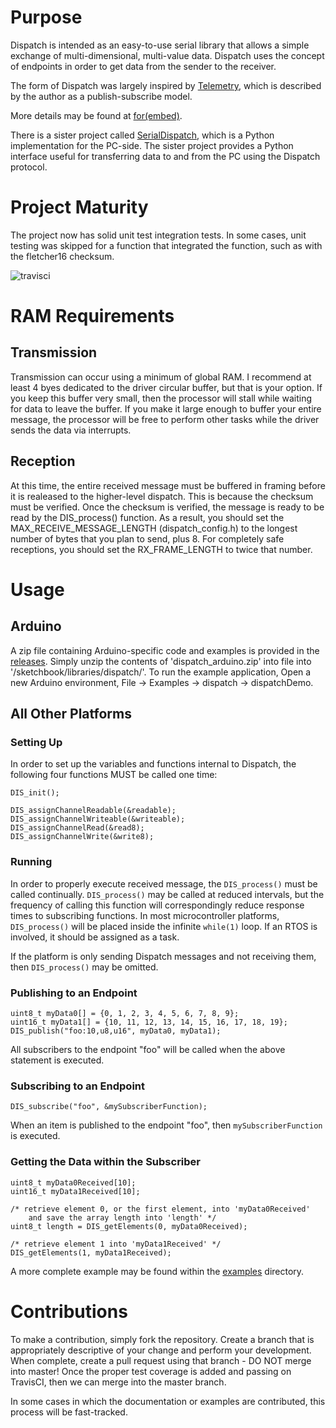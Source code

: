 # Purpose #

Dispatch is intended as an easy-to-use serial library that allows a simple exchange
of multi-dimensional, multi-value data.  Dispatch uses the concept of endpoints in
order to get data from the sender to the receiver.

The form of Dispatch was largely inspired by [Telemetry](https://github.com/Overdrivr/Telemetry),
which is described by the author as a publish-subscribe model.

More details may be found at [for(embed)](http://www.forembed.com/introducing-dispatch.html).

There is a sister project called [SerialDispatch](https://github.com/slightlynybbled/SerialDispatch), which
is a Python implementation for the PC-side.  The sister project provides a Python interface useful
for transferring data to and from the PC using the Dispatch protocol.

# Project Maturity #

The project now has solid unit test integration tests.  In some cases,
unit testing was skipped for a function that integrated the function,
such as with the fletcher16 checksum.

![travisci](https://travis-ci.org/slightlynybbled/Dispatch.svg?branch=master)

# RAM Requirements #

## Transmission ##

Transmission can occur using a minimum of global RAM.  I recommend at least 4 byes dedicated
to the driver circular buffer, but that is your option.  If you keep this buffer very small, then
the processor will stall while waiting for data to leave the buffer.  If you make it large
enough to buffer your entire message, the processor will be free to perform other tasks while
the driver sends the data via interrupts.

## Reception ##

At this time, the entire received message must be buffered in framing before it is realeased to
the higher-level dispatch.  This is because the checksum must be verified.  Once the checksum
is verified, the message is ready to be read by the DIS_process() function.  As a result, you
should set the MAX_RECEIVE_MESSAGE_LENGTH (dispatch_config.h) to the longest number of bytes
that you plan to send, plus 8.  For completely safe receptions, you should set the RX_FRAME_LENGTH
to twice that number.

# Usage #

## Arduino ##

A zip file containing Arduino-specific code and examples is provided in the 
[releases](https://github.com/slightlynybbled/Dispatch/releases).  Simply unzip the contents of
'dispatch_arduino.zip' into file into '/sketchbook/libraries/dispatch/'. To run the example
application, Open a new Arduino environment, File -> Examples -> dispatch -> dispatchDemo.

## All Other Platforms ##

### Setting Up ###

In order to set up the variables and functions internal to Dispatch, the following four
functions MUST be called one time:

    DIS_init();
    
    DIS_assignChannelReadable(&readable);
    DIS_assignChannelWriteable(&writeable);
    DIS_assignChannelRead(&read8);
    DIS_assignChannelWrite(&write8);
    
### Running ###

In order to properly execute received message, the `DIS_process()` must be called continually.
`DIS_process()` may be called at reduced intervals, but the frequency of calling this function
will correspondingly reduce response times to subscribing functions.  In most microcontroller
platforms, `DIS_process()` will be placed inside the infinite `while(1)` loop.  If an RTOS is
involved, it should be assigned as a task.

If the platform is only sending Dispatch messages and not receiving them, then `DIS_process()`
may be omitted.

### Publishing to an Endpoint ###

    uint8_t myData0[] = {0, 1, 2, 3, 4, 5, 6, 7, 8, 9};
    uint16_t myData1[] = {10, 11, 12, 13, 14, 15, 16, 17, 18, 19};
    DIS_publish("foo:10,u8,u16", myData0, myData1);
    
All subscribers to the endpoint "foo" will be called when the above statement is executed.
    
### Subscribing to an Endpoint ###

    DIS_subscribe("foo", &mySubscriberFunction);
    
When an item is published to the endpoint "foo", then `mySubscriberFunction` is executed.

### Getting the Data within the Subscriber ###

    uint8_t myData0Received[10];
    uint16_t myData1Received[10];
    
    /* retrieve element 0, or the first element, into 'myData0Received'
        and save the array length into 'length' */
    uint8_t length = DIS_getElements(0, myData0Received);
    
    /* retrieve element 1 into 'myData1Received' */
    DIS_getElements(1, myData1Received);
    
A more complete example may be found within the
[examples](https://github.com/slightlynybbled/Dispatch/tree/master/examples) directory.

# Contributions #

To make a contribution, simply fork the repository.  Create a branch that is appropriately
descriptive of your change and perform your development.  When complete, create a pull
request using that branch - DO NOT merge into master!  Once the proper test coverage is added
and passing on TravisCI, then we can merge into the master branch.

In some cases in which the documentation or examples are contributed, this process will be
fast-tracked.
